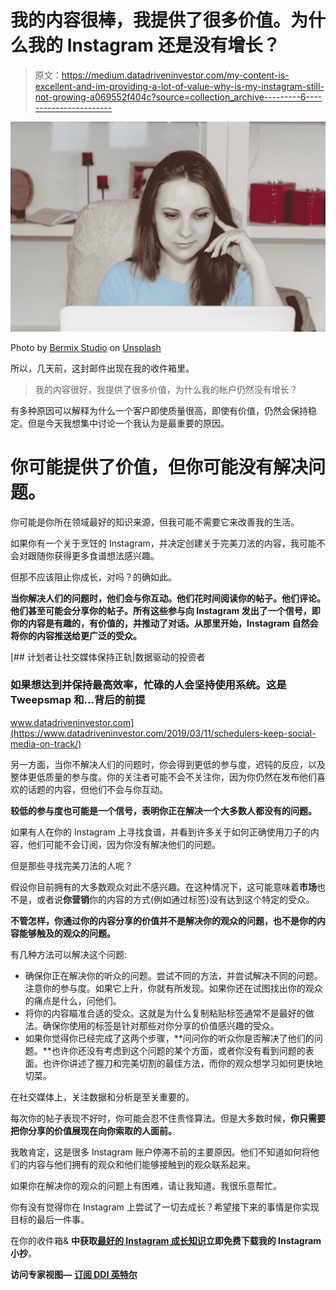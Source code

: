 # 我的内容很棒，我提供了很多价值。为什么我的 Instagram 还是没有增长？

> 原文：<https://medium.datadriveninvestor.com/my-content-is-excellent-and-im-providing-a-lot-of-value-why-is-my-instagram-still-not-growing-a069552f404c?source=collection_archive---------6----------------------->

![](img/7480a731b4cd2d4c97dea189e3205409.png)

Photo by [Bermix Studio](https://unsplash.com/@bermixstudio?utm_source=medium&utm_medium=referral) on [Unsplash](https://unsplash.com?utm_source=medium&utm_medium=referral)

所以，几天前，这封邮件出现在我的收件箱里。

> 我的内容很好，我提供了很多价值，为什么我的帐户仍然没有增长？

有多种原因可以解释为什么一个客户即使质量很高，即使有价值，仍然会保持稳定。但是今天我想集中讨论一个我认为是最重要的原因。

# 你可能提供了价值，但你可能没有解决问题。

你可能是你所在领域最好的知识来源，但我可能不需要它来改善我的生活。

如果你有一个关于烹饪的 Instagram，并决定创建关于完美刀法的内容，我可能不会对跟随你获得更多食谱想法感兴趣。

但那不应该阻止你成长，对吗？的确如此。

**当你解决人们的问题时，他们会与你互动。他们花时间阅读你的帖子。他们评论。他们甚至可能会分享你的帖子。所有这些参与向 Instagram 发出了一个信号，即你的内容是有趣的，有价值的，并推动了对话。从那里开始，Instagram 自然会将你的内容推送给更广泛的受众。**

[](https://www.datadriveninvestor.com/2019/03/11/schedulers-keep-social-media-on-track/) [## 计划者让社交媒体保持正轨|数据驱动的投资者

### 如果想达到并保持最高效率，忙碌的人会坚持使用系统。这是 Tweepsmap 和…背后的前提

www.datadriveninvestor.com](https://www.datadriveninvestor.com/2019/03/11/schedulers-keep-social-media-on-track/) 

另一方面，当你不解决人们的问题时，你会得到更低的参与度，迟钝的反应，以及整体更低质量的参与度。你的关注者可能不会不关注你，因为你仍然在发布他们喜欢的话题的内容，但他们不会与你互动。

**较低的参与度也可能是一个信号，表明你正在解决一个大多数人都没有的问题。**

如果有人在你的 Instagram 上寻找食谱，并看到许多关于如何正确使用刀子的内容，他们可能不会订阅，因为你没有解决他们的问题。

但是那些寻找完美刀法的人呢？

假设你目前拥有的大多数观众对此不感兴趣。在这种情况下，这可能意味着**市场**也不是，或者说**你营销**你的内容的方式(例如通过标签)没有达到这个特定的受众。

**不管怎样，你通过你的内容分享的价值并不是解决你的观众的问题，也不是你的内容能够触及的观众的问题。**

有几种方法可以解决这个问题:

*   确保你正在解决你的听众的问题。尝试不同的方法，并尝试解决不同的问题。注意你的参与度。如果它上升，你就有所发现。如果你还在试图找出你的观众的痛点是什么，问他们。
*   将你的内容瞄准合适的受众。这就是为什么复制粘贴标签通常不是最好的做法。确保你使用的标签是针对那些对你分享的价值感兴趣的受众。
*   如果你觉得你已经完成了这两个步骤，**问问你的听众你是否解决了他们的问题。**也许你还没有考虑到这个问题的某个方面，或者你没有看到问题的表面。也许你讲述了握刀和完美切割的最佳方法，而你的观众想学习如何更快地切菜。

在社交媒体上，关注数据和分析是至关重要的。

每次你的帖子表现不好时，你可能会忍不住责怪算法。但是大多数时候，**你只需要把你分享的价值展现在向你索取的人面前。**

我敢肯定，这是很多 Instagram 账户停滞不前的主要原因。他们不知道如何将他们的内容与他们拥有的观众和他们能够接触到的观众联系起来。

如果你在解决你的观众的问题上有困难，请让我知道。我很乐意帮忙。

你有没有觉得你在 Instagram 上尝试了一切去成长？希望接下来的事情是你实现目标的最后一件事。

在你的收件箱& **中获取[最好的 Instagram 成长知识](https://charlestumiottojackson.ck.page/regularmedium)立即免费下载我的 Instagram 小抄**。

**访问专家视图—** [**订阅 DDI 英特尔**](https://datadriveninvestor.com/ddi-intel)